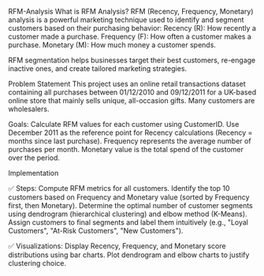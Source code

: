 RFM-Analysis
What is RFM Analysis?
RFM (Recency, Frequency, Monetary) analysis is a powerful marketing technique used to identify and segment customers based on their purchasing behavior:
Recency (R): How recently a customer made a purchase.
Frequency (F): How often a customer makes a purchase.
Monetary (M): How much money a customer spends.

RFM segmentation helps businesses target their best customers, re-engage inactive ones, and create tailored marketing strategies.

Problem Statement
This project uses an online retail transactions dataset containing all purchases between 01/12/2010 and 09/12/2011 for a UK-based online store that mainly sells unique, all-occasion gifts. Many customers are wholesalers.

Goals:
Calculate RFM values for each customer using CustomerID.
Use December 2011 as the reference point for Recency calculations (Recency = months since last purchase).
Frequency represents the average number of purchases per month.
Monetary value is the total spend of the customer over the period.

Implementation

✅ Steps:
Compute RFM metrics for all customers.
Identify the top 10 customers based on Frequency and Monetary value (sorted by Frequency first, then Monetary).
Determine the optimal number of customer segments using dendrogram (hierarchical clustering) and elbow method (K-Means).
Assign customers to final segments and label them intuitively (e.g., "Loyal Customers", "At-Risk Customers", "New Customers").

✅ Visualizations:
Display Recency, Frequency, and Monetary score distributions using bar charts.
Plot dendrogram and elbow charts to justify clustering choice.

